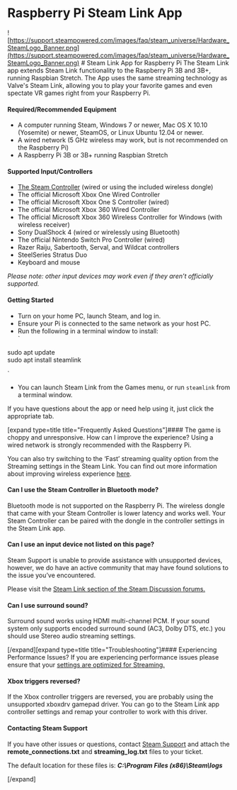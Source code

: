 # Raspberry Pi Steam Link App

![https://support.steampowered.com/images/faq/steam_universe/Hardware_SteamLogo_Banner.png](https://support.steampowered.com/images/faq/steam_universe/Hardware_SteamLogo_Banner.png)  # Steam Link App for Raspberry Pi
The Steam Link app extends Steam Link functionality to the Raspberry Pi 3B and 3B+, running Raspbian Stretch. The App uses the same streaming technology as Valve's Steam Link, allowing you to play your favorite games and even spectate VR games right from your Raspberry Pi.  
  
#### Required/Recommended Equipment

* A computer running Steam, Windows 7 or newer, Mac OS X 10.10 (Yosemite) or newer, SteamOS, or Linux Ubuntu 12.04 or newer.
* A wired network (5 GHz wireless may work, but is not recommended on the Raspberry Pi)
* A Raspberry Pi 3B or 3B+ running Raspbian Stretch

 #### Supported Input/Controllers

* [The Steam Controller](https://store.steampowered.com/app/353370/Steam_Controller/) (wired or using the included wireless dongle)
* The official Microsoft Xbox One Wired Controller
* The official Microsoft Xbox One S Controller (wired)
* The official Microsoft Xbox 360 Wired Controller
* The official Microsoft Xbox 360 Wireless Controller for Windows (with wireless receiver)
* Sony DualShock 4 (wired or wirelessly using Bluetooth)
* The official Nintendo Switch Pro Controller (wired)
* Razer Raiju, Sabertooth, Serval, and Wildcat controllers
* SteelSeries Stratus Duo
* Keyboard and mouse

  
*Please note: other input devices may work even if they aren’t officially supported.*  
  
#### Getting Started

* Turn on your home PC, launch Steam, and log in.
* Ensure your Pi is connected to the same network as your host PC.
* Run the following in a terminal window to install:  
`  
  
sudo apt update  
sudo apt install steamlink  
  
`
* You can launch Steam Link from the Games menu, or run `steamlink` from a terminal window.

  
  
If you have questions about the app or need help using it, just click the appropriate tab.  
  
[expand type=title title="Frequently Asked Questions"]#### The game is choppy and unresponsive. How can I improve the experience?
Using a wired network is strongly recommended with the Raspberry Pi.  
  
You can also try switching to the ‘Fast’ streaming quality option from the Streaming settings in the Steam Link. You can find out more information about improving wireless experience [here](https://help.steampowered.com/en/faqs/view/3E3D-BE6B-787D-A5D2).  
  
#### Can I use the Steam Controller in Bluetooth mode?
Bluetooth mode is not supported on the Raspberry Pi. The wireless dongle that came with your Steam Controller is lower latency and works well. Your Steam Controller can be paired with the dongle in the controller settings in the Steam Link app.  
  
#### Can I use an input device not listed on this page?
Steam Support is unable to provide assistance with unsupported devices, however, we do have an active community that may have found solutions to the issue you’ve encountered.  
  
Please visit the [Steam Link section of the Steam Discussion forums.](https://steamcommunity.com/app/353380/discussions/6/)  
  
#### Can I use surround sound?
Surround sound works using HDMI multi-channel PCM. If your sound system only supports encoded surround sound (AC3, Dolby DTS, etc.) you should use Stereo audio streaming settings.  
  
[/expand][expand type=title title="Troubleshooting"]#### Experiencing Performance Issues?
If you are experiencing performance issues please ensure that your [settings are optimized for Streaming.](https://help.steampowered.com/en/faqs/view/3E3D-BE6B-787D-A5D2)  
  
#### Xbox triggers reversed?
If the Xbox controller triggers are reversed, you are probably using the unsupported xboxdrv gamepad driver. You can go to the Steam Link app controller settings and remap your controller to work with this driver.  
  
#### Contacting Steam Support
If you have other issues or questions, contact [Steam Support](https://help.steampowered.com/en/wizard/HelpWithGameIssue/?appid=353380&issueid=354&nodeid=1&return_nodeid=9) and attach the **remote_connections.txt** and **streaming_log.txt** files to your ticket.  
  
The default location for these files is: ***C:\Program Files (x86)\Steam\logs***  
  
[/expand]  
  
